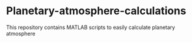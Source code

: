 # Planetary-atmosphere-calculations
 This repository contains MATLAB scripts to easily calculate planetary atmosphere

